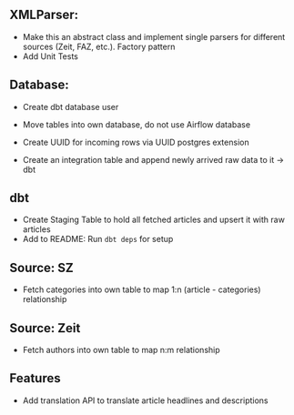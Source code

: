 ## XMLParser:
- Make this an abstract class and implement single parsers for different sources (Zeit, FAZ, etc.). Factory pattern
- Add Unit Tests

## Database:
- Create dbt database user
- Move tables into own database, do not use Airflow database

- Create UUID for incoming rows via UUID postgres extension
- Create an integration table and append newly arrived raw data to it -> dbt

## dbt

- Create Staging Table to hold all fetched articles and upsert it with raw articles
- Add to README: Run `dbt deps` for setup

## Source: SZ

- Fetch categories into own table to map 1:n (article - categories) relationship

## Source: Zeit

- Fetch authors into own table to map n:m relationship


## Features

- Add translation API to translate article headlines and descriptions